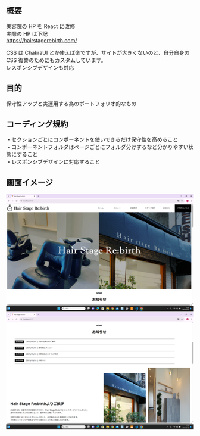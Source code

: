 ## 概要

美容院の HP を React に改修  
実際の HP は下記  
https://hairstagerebirth.com/

CSS は ChakraUI とか使えば楽ですが、サイトが大きくないのと、自分自身の CSS 復讐のためにもカスタムしています。  
レスポンシブデザインも対応

## 目的

保守性アップと実運用する為のポートフォリオ的なもの

## コーディング規約

・セクションごとにコンポーネントを使いできるだけ保守性を高めること  
・コンポーネントフォルダはページごとにフォルダ分けするなど分かりやすい状態にすること  
・レスポンシブデザインに対応すること

## 画面イメージ

![サイトイメージ](./assets/site_sample1.png)
![サイトイメージ2](./assets/site_sample2.png)
